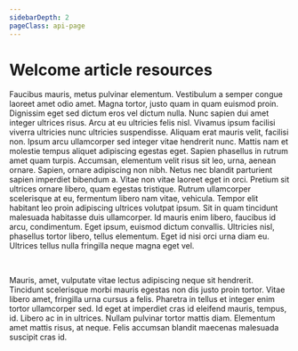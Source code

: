 ```yaml
---
sidebarDepth: 2
pageClass: api-page
---
```


# Welcome article resources

Faucibus mauris, metus pulvinar elementum. Vestibulum a semper congue laoreet amet odio amet. Magna tortor, justo quam in quam euismod proin. Dignissim eget sed dictum eros vel dictum nulla. Nunc sapien dui amet integer ultrices risus. Arcu at eu ultricies felis nisl. Vivamus ipsum facilisi viverra ultricies nunc ultricies suspendisse. Aliquam erat mauris velit, facilisi non. Ipsum arcu ullamcorper sed integer vitae hendrerit nunc. Mattis nam et molestie tempus aliquet adipiscing egestas eget. Sapien phasellus in rutrum amet quam turpis. Accumsan, elementum velit risus sit leo, urna, aenean ornare. Sapien, ornare adipiscing non nibh. Netus nec blandit parturient sapien imperdiet bibendum a.
Vitae non vitae laoreet eget in orci. Pretium sit ultrices ornare libero, quam egestas tristique. Rutrum ullamcorper scelerisque at eu, fermentum libero nam vitae, vehicula. Tempor elit habitant leo proin adipiscing ultrices volutpat ipsum. Sit in quam tincidunt malesuada habitasse duis ullamcorper. Id mauris enim libero, faucibus id arcu, condimentum. Eget ipsum, euismod dictum convallis. Ultricies nisl, phasellus tortor libero, tellus elementum. Eget id nisi orci urna diam eu. Ultrices tellus nulla fringilla neque magna eget vel.

<br>

Mauris, amet, vulputate vitae lectus adipiscing neque sit hendrerit. Tincidunt scelerisque morbi mauris egestas non dis justo proin tortor. Vitae libero amet, fringilla urna cursus a felis. Pharetra in tellus et integer enim tortor ullamcorper sed. Id eget at imperdiet cras id eleifend mauris, tempus, id. Libero ac in in ultrices. Nullam pulvinar tortor mattis diam. Elementum amet mattis risus, at neque. Felis accumsan blandit maecenas malesuada suscipit cras id.

